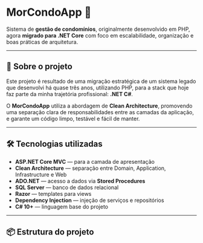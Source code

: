 # MorCondoApp 🏢

Sistema de **gestão de condomínios**, originalmente desenvolvido em PHP, agora **migrado para .NET Core** com foco em escalabilidade, organização e boas práticas de arquitetura.

---

## 🚀 Sobre o projeto

Este projeto é resultado de uma migração estratégica de um sistema legado que desenvolvi há quase três anos, utilizando PHP, para a stack que hoje faz parte da minha trajetória profissional: **.NET C#**.

O **MorCondoApp** utiliza a abordagem de **Clean Architecture**, promovendo uma separação clara de responsabilidades entre as camadas da aplicação, e garante um código limpo, testável e fácil de manter.

---

## 🛠️ Tecnologias utilizadas

- **ASP.NET Core MVC** — para a camada de apresentação
- **Clean Architecture** — separação entre Domain, Application, Infrastructure e Web
- **ADO.NET** — acesso a dados via **Stored Procedures**
- **SQL Server** — banco de dados relacional
- **Razor** — templates para views
- **Dependency Injection** — injeção de serviços e repositórios
- **C# 10+** — linguagem base do projeto

---

## 📦 Estrutura do projeto

